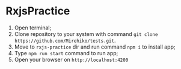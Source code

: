 # RxjsPractice
1. Open terminal; 
2. Clone repository to your system with command `git clone https://github.com/Mirehiko/tests.git`.
3. Move to `rxjs-practice` dir and run command `npm i` to install app;
4. Type `npm run start` command to run app;
5. Open your browser on `http://localhost:4200`
